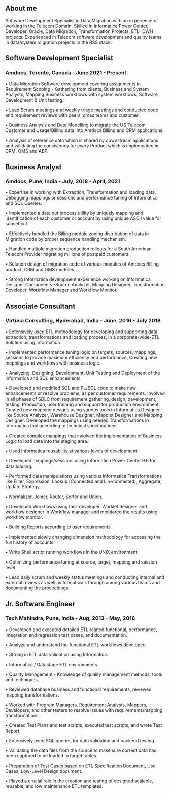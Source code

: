 
## About me

Software Development Specialist in Data Migration with an experience of working in the Telecom Domain. Skilled in Informatica Power Center, Developer, Oracle, Data Migration, Transformation Projects, ETL- DWH projects. Experienced in Telecom software development and quality teams in data/system migration projects in the BSS stack.


## Software Development Specialist 
### Amdocs, Toronto, Canada - June 2021 - Present

•	Data Migration Software development covering assignments in Requirement Scoping - Gathering from clients, Business and System Analysts, Mapping Business workflows with system workflows, Software Development & Unit testing.

•	Lead Scrum meetings and weekly triage meetings and conducted code and requirement reviews with peers, cross teams and customer.

•	Business Analysis and Data Modelling to migrate the US Telecom Customer and Usage/Billing data into Amdocs Billing and CRM applications. 

•	Analysis of reference data which is shared by downstream applications and validating the consistency for every Product which is implemented in CRM, OMS and ABP.



## Business Analyst 
### Amdocs, Pune, India - July, 2018 - April, 2021

•	Expertise in working with Extraction, Transformation and loading data, Debugging mappings or sessions and performance tuning of Informatica and SQL Queries.

•	Implemented a data cut process utility by uniquely mapping and identification of each customer or account by using unique ASCII value for subset cut.

•	Effectively handled the Billing module zoning distribution of data in Migration code by proper sequence handling mechanism.

•	Handled multiple migration production rollouts for a South American Telecom Provider migrating millions of postpaid customers.

•	Solution design of migration code of various modules of Amdocs Billing product, CRM and OMS modules.

•	Strong Informatica development experience working on Informatica Designer Components -Source Analyzer, Mapping Designer, Transformation Developer, Workflow Manager and Workflow Monitor.



## Associate Consultant 
### Virtusa Consulting, Hyderabad, India - June, 2016 - July 2018

•	Extensively used ETL methodology for developing and supporting data extraction, transformations and loading process, in a corporate-wide-ETL Solution using Informatica.

•	Implemented performance tuning logic on targets, sources, mappings, sessions to provide maximum efficiency and performance, Creating new mappings and workflows with business logic.

•	Analyzing, Designing, Development, Unit Testing and Deployment of the Informatica and SQL enhancements.

•	Developed and modified SQL and PL/SQL code to make new enhancements or resolve problems, as per customer requirements. Involved in all phases of SDLC from requirement gathering, design, development, testing, Production, user training and support for production environment. Created new mapping designs using various tools in Informatica Designer like Source Analyzer, Warehouse Designer, Mapplet Designer and Mapping Designer. Developed the mappings using needed Transformations in Informatica tool according to technical specifications

•	Created complex mappings that involved the implementation of Business Logic to load data into the staging area.

•	Used Informatica reusability at various levels of development.

•	Developed mappings/sessions using Informatica Power Center 9.6 for data loading.

•	Performed data manipulations using various Informatica Transformations like Filter, Expression, Lookup (Connected and Lin-connected), Aggregate, Update Strategy,

•	Normalizer, Joiner, Router, Sorter and Union.

•	Developed Workflows using task developer, Worklet designer and workflow designer in Workflow manager and monitored the results using workflow monitor.

•	Building Reports according to user requirements.

•	Implemented slowly changing dimension methodology for accessing the full history of accounts.

•	Write Shell script running workflows in the UNIX environment.

•	Optimizing performance tuning at source, target, mapping and session level

•	Lead daily scrum and weekly status meetings and conducting internal and external reviews as well as formal walk through among various teams and documenting the proceedings.



## Jr. Software Engineer 
### Tech Mahindra, Pune, India - Aug, 2013 - May, 2016

•	Developed and executed detailed ETL related functional, performance, integration and regression test cases, and documentation.

•	Analyze and understand the functional ETL workflows developed.

•	Strong in ETL data validation using Informatica.

•	Informatica / Datastage ETL environments

•	Quality Management - Knowledge of quality management methods, tools and techniques.

•	Reviewed database business and functional requirements, reviewed mapping transformations.

•	Worked with Program Managers, Requirement Analysts, Mappers, Developers, and other testers to resolve issues with requirements/mapping transformations

•	Created Test Plans and test scripts, executed test scripts, and wrote Test Report.

•	Extensively used SQL queries for data validation and backend testing.

•	Validating the data files from the source to make sure correct data has been captured to be loaded to target tables.

•	Preparation of Test Cases based on ETL Specification Document, Use Cases, Low-Level Design document.

•	Played a crucial role in the creation and testing of designed scalable, reusable, and low maintenance ETL templates.


